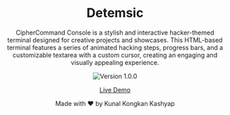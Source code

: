 <!-- Project Title -->
<h1 align="center">Detemsic</h1>

<!-- Project Description -->
<p align="center">CipherCommand Console is a stylish and interactive hacker-themed terminal designed for creative projects and showcases. This HTML-based terminal features a series of animated hacking steps, progress bars, and a customizable textarea with a custom cursor, creating an engaging and visually appealing experience.</p>

<!-- Badges -->
<p align="center">
    <img src="https://img.shields.io/badge/version-1.0.0-blue.svg" alt="Version 1.0.0">
</p>

<!-- Demo Link -->
<p align="center">
    <a href="https://kunalkcube.github.io/ciphercommand-console">Live Demo</a>
</p>
<!-- Footer -->
<p align="center">Made with ❤️ by Kunal Kongkan Kashyap</p>
